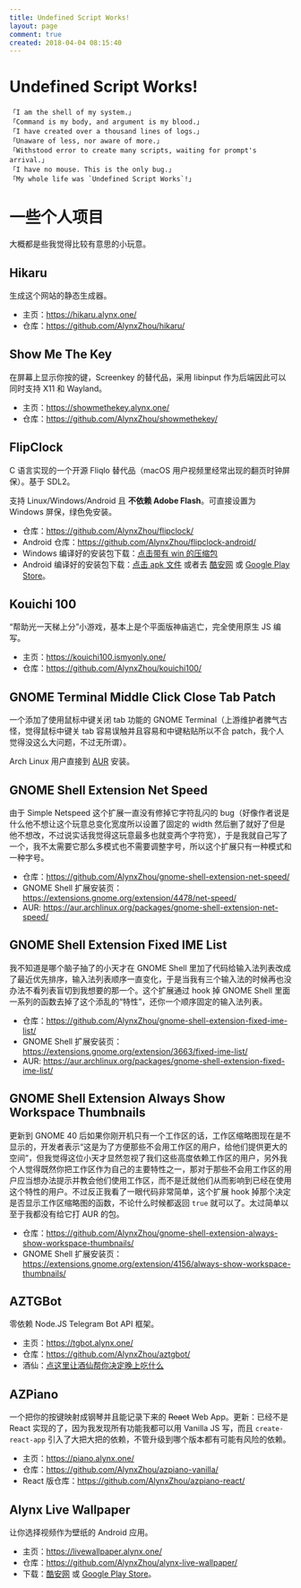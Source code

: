 ```yaml
---
title: Undefined Script Works!
layout: page
comment: true
created: 2018-04-04 08:15:40
---
```

# Undefined Script Works!

```plain
「I am the shell of my system.」
「Command is my body, and argument is my blood.」
「I have created over a thousand lines of logs.」
「Unaware of less, nor aware of more.」
「Withstood error to create many scripts, waiting for prompt's arrival.」
「I have no mouse. This is the only bug.」
「My whole life was `Undefined Script Works`!」
```

# 一些个人项目

大概都是些我觉得比较有意思的小玩意。

## Hikaru

生成这个网站的静态生成器。

- 主页：<https://hikaru.alynx.one/>
- 仓库：<https://github.com/AlynxZhou/hikaru/>

## Show Me The Key

在屏幕上显示你按的键，Screenkey 的替代品，采用 libinput 作为后端因此可以同时支持 X11 和 Wayland。

- 主页：<https://showmethekey.alynx.one/>
- 仓库：<https://github.com/AlynxZhou/showmethekey/>

## FlipClock

C 语言实现的一个开源 Fliqlo 替代品（macOS 用户视频里经常出现的翻页时钟屏保）。基于 SDL2。

支持 Linux/Windows/Android 且 **不依赖 Adobe Flash**。可直接设置为 Windows 屏保，绿色免安装。

- 仓库：<https://github.com/AlynxZhou/flipclock/>
- Android 仓库：<https://github.com/AlynxZhou/flipclock-android/>
- Windows 编译好的安装包下载：[点击带有 win 的压缩包](https://github.com/AlynxZhou/flipclock/releases/latest)
- Android 编译好的安装包下载：[点击 apk 文件](https://github.com/AlynxZhou/flipclock-android/releases/latest) 或者去 [酷安网](http://www.coolapk.com/apk/277663) 或 [Google Play Store](https://play.google.com/store/apps/details?id=one.alynx.flipclock)。

## Kouichi 100

“帮助光一天梯上分”小游戏，基本上是个平面版神庙逃亡，完全使用原生 JS 编写。

- 主页：<https://kouichi100.ismyonly.one/>
- 仓库：<https://github.com/AlynxZhou/kouichi100/>

## GNOME Terminal Middle Click Close Tab Patch

一个添加了使用鼠标中键关闭 tab 功能的 GNOME Terminal（上游维护者脾气古怪，觉得鼠标中键关 tab 容易误触并且容易和中键粘贴所以不合 patch，我个人觉得没这么大问题，不过无所谓）。

Arch Linux 用户直接到 [AUR](https://aur.archlinux.org/packages/gnome-terminal-middle-click-close-tab/) 安装。

## GNOME Shell Extension Net Speed

由于 Simple Netspeed 这个扩展一直没有修掉它字符乱闪的 bug（好像作者说是什么他不想让这个玩意总变化宽度所以设置了固定的 width 然后删了就好了但是他不想改，不过说实话我觉得这玩意最多也就变两个字符宽），于是我就自己写了一个，我不太需要它那么多模式也不需要调整字号，所以这个扩展只有一种模式和一种字号。

- 仓库：<https://github.com/AlynxZhou/gnome-shell-extension-net-speed/>
- GNOME Shell 扩展安装页：<https://extensions.gnome.org/extension/4478/net-speed/>
- AUR: <https://aur.archlinux.org/packages/gnome-shell-extension-net-speed/>

## GNOME Shell Extension Fixed IME List

我不知道是哪个脑子抽了的小天才在 GNOME Shell 里加了代码给输入法列表改成了最近优先排序，输入法列表顺序一直变化，于是当我有三个输入法的时候再也没办法不看列表盲切到我想要的那一个。这个扩展通过 hook 掉 GNOME Shell 里面一系列的函数去掉了这个添乱的“特性”，还你一个顺序固定的输入法列表。

- 仓库：<https://github.com/AlynxZhou/gnome-shell-extension-fixed-ime-list/>
- GNOME Shell 扩展安装页：<https://extensions.gnome.org/extension/3663/fixed-ime-list/>
- AUR: <https://aur.archlinux.org/packages/gnome-shell-extension-fixed-ime-list/>

## GNOME Shell Extension Always Show Workspace Thumbnails

更新到 GNOME 40 后如果你刚开机只有一个工作区的话，工作区缩略图现在是不显示的，开发者表示“这是为了方便那些不会用工作区的用户，给他们提供更大的空间”，但我觉得这位小天才显然忽视了我们这些高度依赖工作区的用户，另外我个人觉得既然你把工作区作为自己的主要特性之一，那对于那些不会用工作区的用户应当想办法提示并教会他们使用工作区，而不是迁就他们从而影响到已经在使用这个特性的用户。不过反正我看了一眼代码非常简单，这个扩展 hook 掉那个决定是否显示工作区缩略图的函数，不论什么时候都返回 `true` 就可以了。太过简单以至于我都没有给它打 AUR 的包。

- 仓库：<https://github.com/AlynxZhou/gnome-shell-extension-always-show-workspace-thumbnails/>
- GNOME Shell 扩展安装页：<https://extensions.gnome.org/extension/4156/always-show-workspace-thumbnails/>

## AZTGBot

零依赖 Node.JS Telegram Bot API 框架。

- 主页：<https://tgbot.alynx.one/>
- 仓库：<https://github.com/AlynxZhou/aztgbot/>
- 酒仙：[点这里让酒仙帮你决定晚上吃什么](https://t.me/mangix_bot)

## AZPiano

一个把你的按键映射成钢琴并且能记录下来的 ~~React~~ Web App。更新：已经不是 React 实现的了，因为我发现所有功能我都可以用 Vanilla JS 写，而且 `create-react-app` 引入了大把大把的依赖，不管升级到哪个版本都有可能有风险的依赖。

- 主页：<https://piano.alynx.one/>
- 仓库：<https://github.com/AlynxZhou/azpiano-vanilla/>
- React 版仓库：<https://github.com/AlynxZhou/azpiano-react/>

## Alynx Live Wallpaper

让你选择视频作为壁纸的 Android 应用。

- 主页：<https://livewallpaper.alynx.one/>
- 仓库：<https://github.com/AlynxZhou/alynx-live-wallpaper/>
- 下载：[酷安网](http://www.coolapk.com/apk/220573) 或 [Google Play Store](https://play.google.com/store/apps/details?id=xyz.alynx.livewallpaper)。
